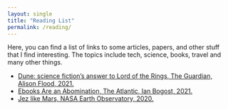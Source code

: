 ```yaml
---
layout: single
title: "Reading List"
permalink: /reading/
---
```


Here, you can find a list of links to some articles, papers, and other stuff that I find interesting. The topics include tech, science, books, travel and many other things.

* [Dune: science fiction’s answer to Lord of the Rings, The Guardian, Alison Flood, 2021.](https://www.theguardian.com/books/2021/oct/18/dune-science-fiction-answer-to-lord-of-the-rings-frank-herbert-neil-gaiman)
* [Ebooks Are an Abomination, The Atlantic, Ian Bogost, 2021.](https://medium.com/the-atlantic/ebooks-are-an-abomination-2813205f6dee)
* [Jez like Mars, NASA Earth Observatory, 2020.](https://earthobservatory.nasa.gov/images/147041/jez-like-mars)
